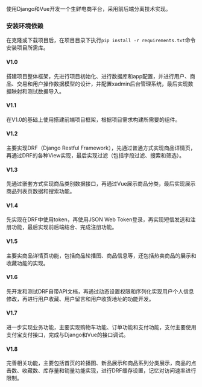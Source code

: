使用Django和Vue开发一个生鲜电商平台，采用前后端分离技术实现。

### 安装环境依赖
在克隆或下载项目后，在项目目录下执行`pip install -r requirements.txt`命令安装项目所需库。

#### V1.0
搭建项目整体框架，先进行项目初始化、进行数据库和app配置，并进行用户、商品、交易和用户操作数据模型的设计，并配置xadmin后台管理系统，最后实现数据映射和测试数据导入。

#### V1.1
在V1.0的基础上使用搭建前端项目框架，根据项目需求构建所需要的组件。

#### V1.2
主要实现DRF（Django Restful Framework），先通过普通方式实现商品详情页，再通过DRF的各种View实现，最后实现过滤（包括字段过滤、搜索和筛选）。

#### V1.3
先通过嵌套方式实现商品类别数据接口，再通过Vue展示商品分类，最后实现展示商品列表页数据和搜索功能。

#### V1.4
先实现在DRF中使用token，再使用JSON Web Token登录，再实现短信发送和注册功能，最后实现前后端结合、完成注册功能。

#### V1.5
主要实商品详情页功能，包括商品轮播图、商品信息等，还包括热卖商品的展示和收藏功能的实现。

#### V1.6
先开发和测试DRF自带API文档，再通过动态设置权限和序列化实现用户个人信息修改，再进行用户收藏、用户留言和用户收货地址的功能开发。

#### V1.7
进一步实现业务功能，主要实现购物车功能、订单功能和支付功能，支付主要使用支付宝支付接口，完成与Django和Vue的接口调试。

#### V1.8
完善相关功能，主要包括首页的轮播图、新品展示和商品系列分类展示，商品的点击数、收藏数、库存量和销量功能实现，进行DRF缓存设置，记忆对访问速率进行限制。